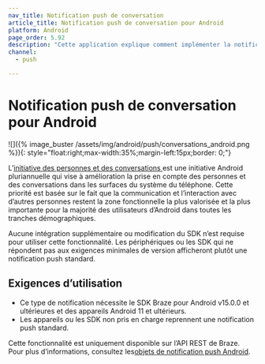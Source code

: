 ```yaml
---
nav_title: Notification push de conversation
article_title: Notification push de conversation pour Android
platform: Android
page_order: 5.92
description: "Cette application explique comment implémenter la notification push de conversation dans votre application Android."
channel:
  - push

---
```


# Notification push de conversation pour Android

![]({% image_buster /assets/img/android/push/conversations_android.png %}){: style="float:right;max-width:35%;margin-left:15px;border: 0;"}

L’[initiative des personnes et des conversations ][2] est une initiative Android pluriannuelle qui vise à amélioration la prise en compte des personnes et des conversations dans les surfaces du système du téléphone. Cette priorité est basée sur le fait que la communication et l’interaction avec d’autres personnes restent la zone fonctionnelle la plus valorisée et la plus importante pour la majorité des utilisateurs d’Android dans toutes les tranches démographiques.

Aucune intégration supplémentaire ou modification du SDK n’est requise pour utiliser cette fonctionnalité. Les périphériques ou les SDK qui ne répondent pas aux exigences minimales de version afficheront plutôt une notification push standard.

## Exigences d’utilisation

- Ce type de notification nécessite le SDK Braze pour Android v15.0.0 et ultérieures et des appareils Android 11 et ultérieurs. 
- Les appareils ou les SDK non pris en charge reprennent une notification push standard.

Cette fonctionnalité est uniquement disponible sur l’API REST de Braze. Pour plus d’informations, consultez les[objets de notification push Android][1].

[1]: {{site.baseurl}}/api/objects_filters/messaging/android_object#android-conversation-push-object
[2]: https://developer.android.com/guide/topics/ui/conversations

